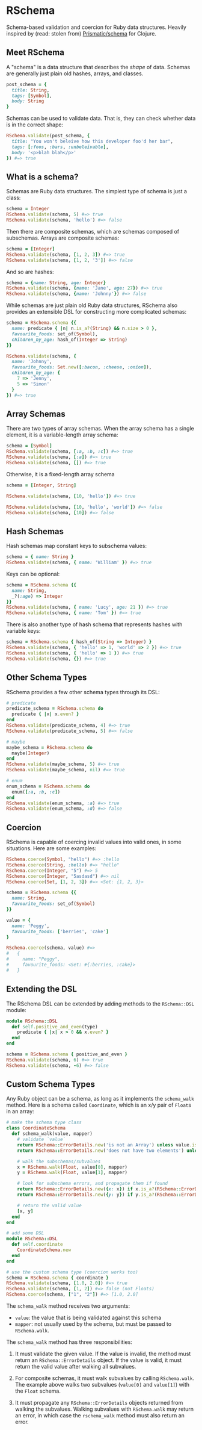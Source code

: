 # RSchema

Schema-based validation and coercion for Ruby data structures. Heavily inspired
by (read: stolen from) [Prismatic/schema][] for Clojure.

Meet RSchema
------------

A "schema" is a data structure that describes the _shape_ of data.
Schemas are generally just plain old hashes, arrays, and classes.

```ruby
post_schema = {
  title: String,
  tags: [Symbol],
  body: String
}
```

Schemas can be used to validate data. That is, they can check whether
data is in the correct shape:

```ruby
RSchema.validate(post_schema, {
  title: "You won't beleive how this developer foo'd her bar",
  tags: [:foos, :bars, :unbeleivable],
  body: '<p>blah blah</p>'
}) #=> true
```

What is a schema?
-----------------

Schemas are Ruby data structures. The simplest type of schema is just a class:

```ruby
schema = Integer
RSchema.validate(schema, 5) #=> true
RSchema.validate(schema, 'hello') #=> false
```

Then there are composite schemas, which are schemas composed of subschemas.
Arrays are composite schemas:

```ruby
schema = [Integer]
RSchema.validate(schema, [1, 2, 3]) #=> true
RSchema.validate(schema, [1, 2, '3']) #=> false
```

And so are hashes:

```ruby
schema = {name: String, age: Integer}
RSchema.validate(schema, {name: 'Jane', age: 27}) #=> true
RSchema.validate(schema, {name: 'Johnny'}) #=> false
```

While schemas are just plain old Ruby data structures, RSchema also provides
an extensible DSL for constructing more complicated schemas:

```ruby
schema = RSchema.schema {{
  name: predicate { |n| n.is_a?(String) && n.size > 0 },
  favourite_foods: set_of(Symbol),
  children_by_age: hash_of(Integer => String)
}}

RSchema.validate(schema, {
  name: 'Johnny',
  favourite_foods: Set.new([:bacon, :cheese, :onion]),
  children_by_age: {
    7 => 'Jenny',
    5 => 'Simon'
  }
}) #=> true
```

Array Schemas
-------------

There are two types of array schemas. When the array schema has a single
element, it is a variable-length array schema:

```ruby
schema = [Symbol]
RSchema.validate(schema, [:a, :b, :c]) #=> true
RSchema.validate(schema, [:a]) #=> true
RSchema.validate(schema, []) #=> true
```

Otherwise, it is a fixed-length array schema

```ruby
schema = [Integer, String]

RSchema.validate(schema, [10, 'hello']) #=> true

RSchema.validate(schema, [10, 'hello', 'world']) #=> false
RSchema.validate(schema, [10]) #=> false
```

Hash Schemas
------------

Hash schemas map constant keys to subschema values:

```ruby
schema = { name: String }
RSchema.validate(schema, { name: 'William' }) #=> true
```

Keys can be optional:

```ruby
schema = RSchema.schema {{
  name: String,
  _?(:age) => Integer
}}
RSchema.validate(schema, { name: 'Lucy', age: 21 }) #=> true
RSchema.validate(schema, { name: 'Tom' }) #=> true
```

There is also another type of hash schema that represents hashes with variable
keys:

```ruby
schema = RSchema.schema { hash_of(String => Integer) }
RSchema.validate(schema, { 'hello' => 1, 'world' => 2 }) #=> true
RSchema.validate(schema, { 'hello' => 1 }) #=> true
RSchema.validate(schema, {}) #=> true
```

Other Schema Types
------------------

RSchema provides a few other schema types through its DSL:

```ruby
# predicate
predicate_schema = RSchema.schema do
  predicate { |x| x.even? }
end
RSchema.validate(predicate_schema, 4) #=> true
RSchema.validate(predicate_schema, 5) #=> false

# maybe
maybe_schema = RSchema.schema do
  maybe(Integer)
end
RSchema.validate(maybe_schema, 5) #=> true
RSchema.validate(maybe_schema, nil) #=> true

# enum
enum_schema = RSchema.schema do
  enum([:a, :b, :c])
end
RSchema.validate(enum_schema, :a) #=> true
RSchema.validate(enum_schema, :d) #=> false
```

Coercion
--------

RSchema is capable of coercing invalid values into valid ones, in some
situations. Here are some examples:

```ruby
RSchema.coerce(Symbol, "hello") #=> :hello
RSchema.coerce(String, :hello) #=> "hello"
RSchema.coerce(Integer, "5") #=> 5
RSchema.coerce(Integer, "5asdasd") #=> nil
RSchema.coerce(Set, [1, 2, 3]) #=> <Set: {1, 2, 3}>

schema = RSchema.schema {{
  name: String,
  favourite_foods: set_of(Symbol)
}}

value = {
  name: 'Peggy',
  favourite_foods: ['berries', 'cake']
}

RSchema.coerce(schema, value) #=>
#   {
#     name: "Peggy",
#     favourite_foods: <Set: #{:berries, :cake}>
#   }
```

Extending the DSL
-----------------

The RSchema DSL can be extended by adding methods to the `RSchema::DSL` module:

```ruby
module RSchema::DSL
  def self.positive_and_even(type)
    predicate { |x| x > 0 && x.even? }
  end
end

schema = RSchema.schema { positive_and_even }
RSchema.validate(schema, 6) #=> true
RSchema.validate(schema, -6) #=> false
```

Custom Schema Types
-------------------

Any Ruby object can be a schema, as long as it implements the `schema_walk`
method.  Here is a schema called `Coordinate`, which is an x/y pair of `Float`s
in an array:

```ruby
# make the schema type class
class CoordinateSchema
  def schema_walk(value, mapper)
    # validate `value`
    return RSchema::ErrorDetails.new('is not an Array') unless value.is_a?(Array)
    return RSchema::ErrorDetails.new('does not have two elements') unless value.size == 2

    # walk the subschemas/subvalues
    x = RSchema.walk(Float, value[0], mapper)
    y = RSchema.walk(Float, value[1], mapper)

    # look for subschema errors, and propagate them if found
    return RSchema::ErrorDetails.new({x: x}) if x.is_a?(RSchema::ErrorDetails)
    return RSchema::ErrorDetails.new({y: y}) if y.is_a?(RSchema::ErrorDetails)

    # return the valid value
    [x, y]
  end
end

# add some DSL
module RSchema::DSL
  def self.coordinate
    CoordinateSchema.new
  end
end

# use the custom schema type (coercion works too)
schema = RSchema.schema { coordinate }
RSchema.validate(schema, [1.0, 2.0]) #=> true
RSchema.validate(schema, [1, 2]) #=> false (not Floats)
RSchema.coerce(schema, ["1", "2"]) #=> [1.0, 2.0]
```

The `schema_walk` method receives two arguments:

 - `value`: the value that is being validated against this schema
 - `mapper`: not usually used by the schema, but must be passed to
   `RSchema.walk`.

The `schema_walk` method has three responsibilities:

 1. It must validate the given value. If the value is invalid, the method must
    return an `RSchema::ErrorDetails` object. If the value is valid, it must
    return the valid value after walking all subvalues.

 2. For composite schemas, it must walk subvalues by calling `RSchema.walk`.
    The example above walks two subvalues (`value[0]` and `value[1]`) with the
    `Float` schema.

 3. It must propagate any `RSchema::ErrorDetails` objects returned from walking
    the subvalues. Walking subvalues with `RSchema.walk` may return an error,
    in which case the `rschema_walk` method must also return an error.

[Prismatic/schema]: https://github.com/Prismatic/schema

